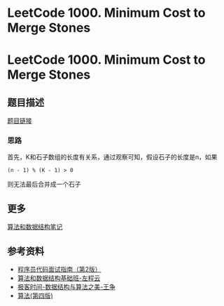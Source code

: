 # LeetCode 1000. Minimum Cost to Merge Stones

# LeetCode 1000. Minimum Cost to Merge Stones


## 题目描述


[题目链接](https://leetcode.com/problems/minimum-cost-to-merge-stones/)


### 思路

首先，K和石子数组的长度有关系，通过观察可知，假设石子的长度是n，如果

```
(n - 1) % (K - 1) > 0
```

则无法最后合并成一个石子


## 更多


[算法和数据结构笔记](https://github.com/GreyZeng/algorithm)


## 参考资料


- [程序员代码面试指南（第2版）](https://book.douban.com/subject/30422021/)
- [算法和数据结构基础班-左程云](https://ke.qq.com/course/2145184)
- [极客时间-数据结构与算法之美-王争](https://time.geekbang.org/column/intro/126)
- [算法(第四版)](https://book.douban.com/subject/19952400/)
